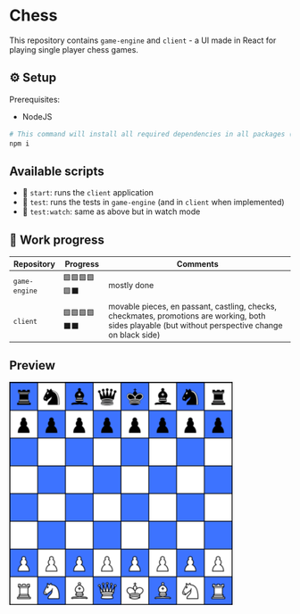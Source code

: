 # Chess

This repository contains `game-engine` and `client` - a UI made in React for playing single player chess games.

## ⚙️ Setup

Prerequisites:

-   NodeJS

```bash
# This command will install all required dependencies in all packages (thanks to npm workspaces)
npm i
```

## Available scripts

-   🚀 `start`: runs the `client` application
-   🧪 `test`: runs the tests in `game-engine` (and in `client` when implemented)
-   🧪 `test:watch`: same as above but in watch mode

## 🚧 Work progress

| Repository    | Progress     | Comments                                                                         |
| ------------- | ------------ | -------------------------------------------------------------------------------- |
| `game-engine` | 🟩🟩🟩🟩🟩⬛ | mostly done                                                                      |
| `client`      | 🟩🟩🟩🟩⬛⬛ | movable pieces, en passant, castling, checks, checkmates, promotions are working, both sides playable (but without perspective change on black side) |

## Preview

<img src="./preview.jpg" alt="" width="400" height="400"/>
